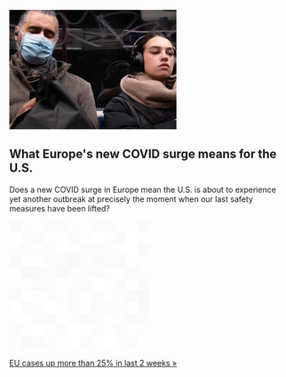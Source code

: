 
![What Europe's new COVID surge means for the U.S.](./20220317115850.png)
## What Europe's new COVID surge means for the U.S.

Does a new COVID surge in Europe mean the U.S. is about to experience yet another outbreak at precisely the moment when our last safety measures have been lifted?

![pic](../square_bg.png)

[EU cases up more than 25% in last 2 weeks »](https://www.yahoo.com/news/is-europes-new-covid-surge-coming-to-america-next-090058064.html)
